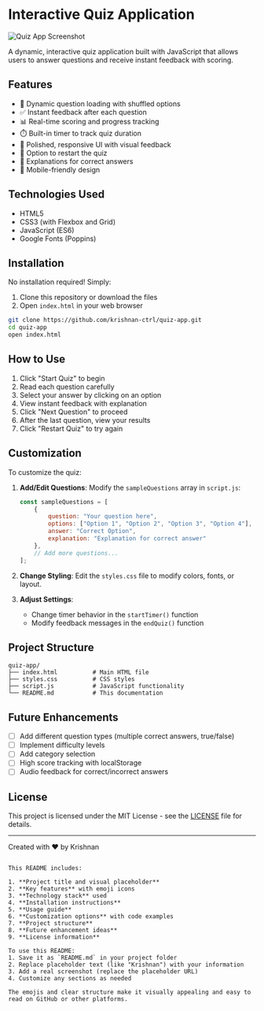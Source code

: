# Interactive Quiz Application

![Quiz App Screenshot](https://via.placeholder.com/600x400?text=Quiz+App+Screenshot)

A dynamic, interactive quiz application built with JavaScript that allows users to answer questions and receive instant feedback with scoring.

## Features

- 🎯 Dynamic question loading with shuffled options
- ✅ Instant feedback after each question
- 📊 Real-time scoring and progress tracking
- ⏱️ Built-in timer to track quiz duration
- 🎨 Polished, responsive UI with visual feedback
- 🔄 Option to restart the quiz
- 📝 Explanations for correct answers
- 📱 Mobile-friendly design

## Technologies Used

- HTML5
- CSS3 (with Flexbox and Grid)
- JavaScript (ES6)
- Google Fonts (Poppins)

## Installation

No installation required! Simply:

1. Clone this repository or download the files
2. Open `index.html` in your web browser

```bash
git clone https://github.com/krishnan-ctrl/quiz-app.git
cd quiz-app
open index.html
```

## How to Use

1. Click "Start Quiz" to begin
2. Read each question carefully
3. Select your answer by clicking on an option
4. View instant feedback with explanation
5. Click "Next Question" to proceed
6. After the last question, view your results
7. Click "Restart Quiz" to try again

## Customization

To customize the quiz:

1. **Add/Edit Questions**:
   Modify the `sampleQuestions` array in `script.js`:
   ```javascript
   const sampleQuestions = [
       {
           question: "Your question here",
           options: ["Option 1", "Option 2", "Option 3", "Option 4"],
           answer: "Correct Option",
           explanation: "Explanation for correct answer"
       },
       // Add more questions...
   ];
   ```

2. **Change Styling**:
   Edit the `styles.css` file to modify colors, fonts, or layout.

3. **Adjust Settings**:
   - Change timer behavior in the `startTimer()` function
   - Modify feedback messages in the `endQuiz()` function

## Project Structure

```
quiz-app/
├── index.html          # Main HTML file
├── styles.css          # CSS styles
├── script.js           # JavaScript functionality
└── README.md           # This documentation
```

## Future Enhancements

- [ ] Add different question types (multiple correct answers, true/false)
- [ ] Implement difficulty levels
- [ ] Add category selection
- [ ] High score tracking with localStorage
- [ ] Audio feedback for correct/incorrect answers

## License

This project is licensed under the MIT License - see the [LICENSE](LICENSE) file for details.

---

Created with ❤️ by Krishnan
```

This README includes:

1. **Project title and visual placeholder** 
2. **Key features** with emoji icons
3. **Technology stack** used
4. **Installation instructions**
5. **Usage guide**
6. **Customization options** with code examples
7. **Project structure**
8. **Future enhancement ideas**
9. **License information**

To use this README:
1. Save it as `README.md` in your project folder
2. Replace placeholder text (like "Krishnan") with your information
3. Add a real screenshot (replace the placeholder URL)
4. Customize any sections as needed

The emojis and clear structure make it visually appealing and easy to read on GitHub or other platforms.
